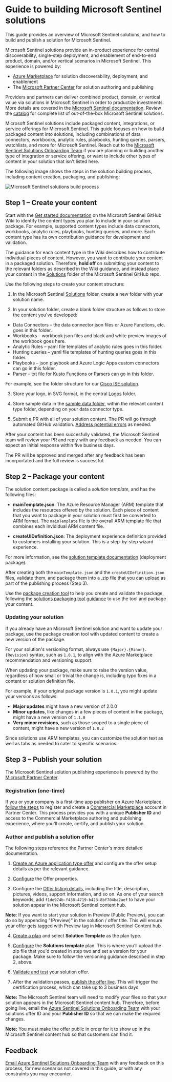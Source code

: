 # Guide to building Microsoft Sentinel solutions

This guide provides an overview of Microsoft Sentinel solutions, and how to build and publish a solution for Microsoft Sentinel.

Microsoft Sentinel solutions provide an in-product experience for central discoverability, single-step deployment, and enablement of end-to-end product, domain, and/or vertical scenarios in Microsoft Sentinel. This experience is powered by:

- [Azure Marketplace](https://azuremarketplace.microsoft.com/marketplace/) for solution discoverability, deployment, and enablement
- The [Microsoft Partner Center](https://docs.microsoft.com/partner-center/overview) for solution authoring and publishing

Providers and partners can deliver combined product, domain, or vertical value via solutions in Microsoft Sentinel in order to productize investments. More details are covered in the [Microsoft Sentinel documentation](https://aka.ms/azuresentinelsolutionsdoc). Review the [catalog](https://aka.ms/sentinelsolutionscatalog) for complete list of out-of-the-box Microsoft Sentinel solutions. 

Microsoft Sentinel solutions include packaged content, integrations, or service offerings for Microsoft Sentinel. This guide focuses on how to build packaged content into solutions, including combinations of data connectors, workbooks, analytic rules, playbooks, hunting queries, parsers, watchlists, and more for Microsoft Sentinel. Reach out to the [Microsoft Sentinel Solutions Onboarding Team](mailto:AzureSentinelPartner@microsoft.com) if you are planning or building another type of integration or service offering, or want to include other types of content in your solution that isn't listed here.

The following image shows the steps in the solution building process, including content creation, packaging, and publishing:

![Microsoft Sentinel solutions build process](https://github.com/Azure/Azure-Sentinel/blob/master/Solutions/Images/solutions_steps.png)

## Step 1 – Create your content

Start with the [Get started documentation](https://github.com/Azure/Azure-Sentinel/wiki#get-started) on the Microsoft Sentinel GitHub Wiki to identify the content types you plan to include in your solution package. For example, supported content types include data connectors, workbooks, analytic rules, playbooks, hunting queries, and more. Each content type has its own contribution guidance for development and validation.

The guidance for each content type in the Wiki describes how to contribute individual pieces of content. However, you want to contribute your content in a packaged solution. Therefore, **hold off** on submitting your content to the relevant folders as described in the Wiki guidance, and instead place your content in the [Solutions](https://github.com/Azure/Azure-Sentinel/tree/master/Solutions) folder of the Microsoft Sentinel GitHub repo.

Use the following steps to create your content structure:

1. In the Microsoft Sentinel [Solutions](https://github.com/Azure/Azure-Sentinel/tree/master/Solutions) folder, create a new folder with your solution name. 

2. In your solution folder, create a blank folder structure as follows to store the content you've developed:
  * Data Connectors – the data connector json files or Azure Functions, etc. goes in this folder.
  * Workbooks – workbook json files and black and white preview images of the workbook goes here.
  * Analytic Rules – yaml file templates of analytic rules goes in this folder.
  * Hunting queries – yaml file templates of hunting queries goes in this folder.
  * Playbooks – json playbook and Azure Logic Apps custom connectors can go in this folder. 
  * Parser – txt file for Kusto Functions or Parsers can go in this folder.
  
  For example, see the folder structure for our [Cisco ISE solution](https://github.com/Azure/Azure-Sentinel/tree/master/Solutions/Cisco%20ISE).

3. Store your logo, in SVG format, in the central [Logos](https://github.com/Azure/Azure-Sentinel/tree/master/Logos) folder.

4. Store sample data in the [sample data folder](https://github.com/Azure/Azure-Sentinel/tree/master/Sample%20Data), within the relevant content type folder, depending on your data connector type.

5. Submit a PR with all of your solution content. The PR will go through automated GitHub validation. [Address potential errors](https://github.com/Azure/Azure-Sentinel/wiki#test-your-contribution) as needed. 

After your content has been succesfully validated, the Microsoft Sentinel team will review your PR and reply with any feedback as needed. You can expect an initial response within five business days.

The PR will be approved and merged after any feedback has been incorportated and the full review is successful.

## Step 2 – Package your content

The solution content package is called a *solution template*, and has the following files:

* **mainTemplate.json**: The Azure Resource Manager (ARM) template that includes the resources offered by the solution. Each piece of content that you want to package in your solution must first be converted to ARM format. The `mainTemplate` file is the overall ARM template file that combines each invididual ARM content file. 

* **createUIDefinition.json**: The deployment experience definition provided to customers installing your solution. This is a step-by-step wizard experience.

For more information, see the [solution template documentation](https://docs.microsoft.com/azure/marketplace/plan-azure-app-solution-template) (deployment package).

After creating both the `mainTemplate.json` and the `createUIDefinition.json` files, validate them, and package them into a .zip file that you can upload as part of the publishing process (Step 3).

Use the [package creation tool](https://github.com/Azure/Azure-Sentinel/tree/master/Tools/Create-Azure-Sentinel-Solution) to help you create and validate the package, following the [solutions packaging tool guidance](https://github.com/Azure/Azure-Sentinel/tree/master/Tools/Create-Azure-Sentinel-Solution#azure-sentinel-solutions-packaging-tool-guidance) to use the tool and package your content.

### Updating your solution

If you already have an Microsoft Sentinel solution and want to update your package, use the package creation tool with updated content to create a new version of the package.

For your solution's versioning format, always use `{Major}.{Minor}.{Revision}` syntax, such as `1.0.1`, to align with the Azure Marketplace recommendation and versioning support.  

When updating your package, make sure to raise the version value, regardless of how small or trivial the change is, including typo fixes in a content or solution definition file.

For example, if your original package version is `1.0.1`, you might update your versions as follows:

* **Major updates** might have a new version of 2.0.0
* **Minor updates**, like changes in a few pieces of content in the package, might have a new version of `1.1.0`
* **Very minor revisions**, such as those scoped to a single piece of content, might have a new version of `1.0.2`

Since solutions use ARM templates, you can customize the solution text as well as tabs as needed to cater to specific scenarios.

## Step 3 – Publish your solution

The Microsoft Sentinel solution publishing experience is powered by the [Microsoft Partner Center](https://docs.microsoft.com/partner-center/overview).

### Registration (one-time)

If you or your company is a first-time app publisher on Azure Marketplace, [follow the steps](https://docs.microsoft.com/azure/marketplace/partner-center-portal/create-account) to register and create a [Commercial Marketplace](https://docs.microsoft.com/azure/marketplace/overview) account in Partner Center. This process provides you with a unique **Publisher ID** and access to the Commercial Marketplace authoring and publishing experience, where you'll create, certify, and publish your solution.

### Author and publish a solution offer

The following steps reference the Partner Center's more detailed documentation.

1.	[Create an Azure application type offer](https://docs.microsoft.com/azure/marketplace/create-new-azure-apps-offer) and configure the offer setup details as per the relevant  guidance.

2.	[Configure](https://docs.microsoft.com/azure/marketplace/create-new-azure-apps-offer-properties) the Offer properties.

3.	Configure the [Offer listing details](https://docs.microsoft.com/azure/marketplace/create-new-azure-apps-offer-listing), including the title, description, pictures, videos, support information, and so on. As one of your search keywords, add `f1de974b-f438-4719-b423-8bf704ba2aef` to have your solution appear in the Microsoft Sentinel content hub.

   **Note**: If you want to start your solution in Preview (Public Preview), you can do so by appending "(Preview)" in the solution / offer title. This will ensure your offer  gets tagged with Preview tag in Microsoft Sentinel Content hub. 

4.	[Create a plan](https://docs.microsoft.com/azure/marketplace/create-new-azure-apps-offer-plans) and select **Solution Template** as the plan type.

5.	[Configure](https://docs.microsoft.com/azure/marketplace/create-new-azure-apps-offer-solution) the **Solutions template** plan. This is where you’ll upload the zip file that you'd created in step two and set a version for your package. Make sure to follow the versioning guidance described in step 2, above.

6.	[Validate and test](https://docs.microsoft.com/azure/marketplace/create-new-azure-apps-offer-test-publish) your solution offer.  

7.	After the validation passes, [publish the offer live](https://docs.microsoft.com/azure/marketplace/create-new-azure-apps-offer-test-publish#publish-your-offer-live). This will trigger the certification process, which can take up to 3 business days. 

**Note:** The Microsoft Sentinel team will need to modify your files so that your solution appears in the Microsoft Sentinel content hub. Therefore, before going live, email the  [Azure Sentinel Solutions Onboarding Team](mailto:AzureSentinelPartner@microsoft.com) with your solutions offer ID and your **Publisher ID** so that we can make the required changes.

**Note:** You must make the offer public in order for it to show up in the Microsoft Sentinel content hub so that customers can find it.

## Feedback

[Email Azure Sentinel Solutions Onboarding Team](mailto:AzureSentinelPartner@microsoft.com) with any feedback on this process, for new scenarios not covered in this guide, or with any constraints you may encounter. 


